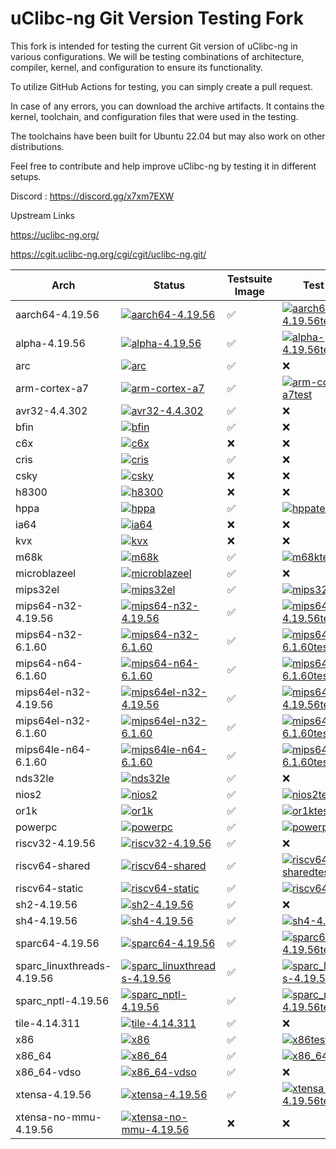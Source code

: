 

# uClibc-ng Git Version Testing Fork

This fork is intended for testing the current Git version of uClibc-ng in various configurations. We will be testing combinations of architecture, compiler, kernel, and configuration to ensure its functionality.

To utilize GitHub Actions for testing, you can simply create a pull request.

In case of any errors, you can download the archive artifacts. It contains the kernel, toolchain, and configuration files that were used in the testing.

The toolchains have been built for Ubuntu 22.04 but may also work on other distributions.

Feel free to contribute and help improve uClibc-ng by testing it in different setups.



Discord : https://discord.gg/x7xm7EXW


Upstream Links

https://uclibc-ng.org/

https://cgit.uclibc-ng.org/cgi/cgit/uclibc-ng.git/

|Arch  |Status|Testsuite Image|Test Result|
|------|------|------|------|
|aarch64-4.19.56|[![aarch64-4.19.56](https://img.shields.io/github/actions/workflow/status/lordrasmus/uclibc-ng/make-aarch64-4.19.56.yml?style=flat)](https://github.com/lordrasmus/uclibc-ng/actions/workflows/make-aarch64-4.19.56.yml)|:white_check_mark:|[![aarch64-4.19.56test](https://gist.githubusercontent.com/lordrasmus/867aa95ade60fa5b1ad098fa6c6a1968/raw/aarch64-4.19.56_test_result.svg)](https://gist.githubusercontent.com/lordrasmus/867aa95ade60fa5b1ad098fa6c6a1968/raw/aarch64-4.19.56_test_result.txt)
|alpha-4.19.56|[![alpha-4.19.56](https://img.shields.io/github/actions/workflow/status/lordrasmus/uclibc-ng/make-alpha-4.19.56.yml?style=flat)](https://github.com/lordrasmus/uclibc-ng/actions/workflows/make-alpha-4.19.56.yml)|:white_check_mark:|[![alpha-4.19.56test](https://gist.githubusercontent.com/lordrasmus/867aa95ade60fa5b1ad098fa6c6a1968/raw/alpha-4.19.56_test_result.svg)](https://gist.githubusercontent.com/lordrasmus/867aa95ade60fa5b1ad098fa6c6a1968/raw/alpha-4.19.56_test_result.txt)
|arc|[![arc](https://img.shields.io/github/actions/workflow/status/lordrasmus/uclibc-ng/make-arc.yml?style=flat)](https://github.com/lordrasmus/uclibc-ng/actions/workflows/make-arc.yml)|:white_check_mark:|:x:
|arm-cortex-a7|[![arm-cortex-a7](https://img.shields.io/github/actions/workflow/status/lordrasmus/uclibc-ng/make-arm.yml?style=flat)](https://github.com/lordrasmus/uclibc-ng/actions/workflows/make-arm.yml)|:white_check_mark:|[![arm-cortex-a7test](https://gist.githubusercontent.com/lordrasmus/867aa95ade60fa5b1ad098fa6c6a1968/raw/arm-cortex-a7_test_result.svg)](https://gist.githubusercontent.com/lordrasmus/867aa95ade60fa5b1ad098fa6c6a1968/raw/arm-cortex-a7_test_result.txt)
|avr32-4.4.302|[![avr32-4.4.302](https://img.shields.io/github/actions/workflow/status/lordrasmus/uclibc-ng/make-avr32.yml?style=flat)](https://github.com/lordrasmus/uclibc-ng/actions/workflows/make-avr32.yml)|:white_check_mark:|:x:
|bfin|[![bfin](https://img.shields.io/github/actions/workflow/status/lordrasmus/uclibc-ng/make-bfin.yml?style=flat)](https://github.com/lordrasmus/uclibc-ng/actions/workflows/make-bfin.yml)|:white_check_mark:|:x:
|c6x|[![c6x](https://img.shields.io/github/actions/workflow/status/lordrasmus/uclibc-ng/make-c6x.yml?style=flat)](https://github.com/lordrasmus/uclibc-ng/actions/workflows/make-c6x.yml)|:x:|:x:
|cris|[![cris](https://img.shields.io/github/actions/workflow/status/lordrasmus/uclibc-ng/make-cris.yml?style=flat)](https://github.com/lordrasmus/uclibc-ng/actions/workflows/make-cris.yml)|:white_check_mark:|:x:
|csky|[![csky](https://img.shields.io/github/actions/workflow/status/lordrasmus/uclibc-ng/make-csky.yml?style=flat)](https://github.com/lordrasmus/uclibc-ng/actions/workflows/make-csky.yml)|:x:|:x:
|h8300|[![h8300](https://img.shields.io/github/actions/workflow/status/lordrasmus/uclibc-ng/make-h8300.yml?style=flat)](https://github.com/lordrasmus/uclibc-ng/actions/workflows/make-h8300.yml)|:x:|:x:
|hppa|[![hppa](https://img.shields.io/github/actions/workflow/status/lordrasmus/uclibc-ng/make-hppa.yml?style=flat)](https://github.com/lordrasmus/uclibc-ng/actions/workflows/make-hppa.yml)|:white_check_mark:|[![hppatest](https://gist.githubusercontent.com/lordrasmus/867aa95ade60fa5b1ad098fa6c6a1968/raw/hppa_test_result.svg)](https://gist.githubusercontent.com/lordrasmus/867aa95ade60fa5b1ad098fa6c6a1968/raw/hppa_test_result.txt)
|ia64|[![ia64](https://img.shields.io/github/actions/workflow/status/lordrasmus/uclibc-ng/make-ia64.yml?style=flat)](https://github.com/lordrasmus/uclibc-ng/actions/workflows/make-ia64.yml)|:x:|:x:
|kvx|[![kvx](https://img.shields.io/github/actions/workflow/status/lordrasmus/uclibc-ng/make-kvx.yml?style=flat)](https://github.com/lordrasmus/uclibc-ng/actions/workflows/make-kvx.yml)|:x:|:x:
|m68k|[![m68k](https://img.shields.io/github/actions/workflow/status/lordrasmus/uclibc-ng/make-m68k.yml?style=flat)](https://github.com/lordrasmus/uclibc-ng/actions/workflows/make-m68k.yml)|:white_check_mark:|[![m68ktest](https://gist.githubusercontent.com/lordrasmus/867aa95ade60fa5b1ad098fa6c6a1968/raw/m68k_test_result.svg)](https://gist.githubusercontent.com/lordrasmus/867aa95ade60fa5b1ad098fa6c6a1968/raw/m68k_test_result.txt)
|microblazeel|[![microblazeel](https://img.shields.io/github/actions/workflow/status/lordrasmus/uclibc-ng/make-microblazeel.yml?style=flat)](https://github.com/lordrasmus/uclibc-ng/actions/workflows/make-microblazeel.yml)|:white_check_mark:|:x:
|mips32el|[![mips32el](https://img.shields.io/github/actions/workflow/status/lordrasmus/uclibc-ng/make-mips32el.yml?style=flat)](https://github.com/lordrasmus/uclibc-ng/actions/workflows/make-mips32el.yml)|:white_check_mark:|[![mips32eltest](https://gist.githubusercontent.com/lordrasmus/867aa95ade60fa5b1ad098fa6c6a1968/raw/mips32el_test_result.svg)](https://gist.githubusercontent.com/lordrasmus/867aa95ade60fa5b1ad098fa6c6a1968/raw/mips32el_test_result.txt)
|mips64-n32-4.19.56|[![mips64-n32-4.19.56](https://img.shields.io/github/actions/workflow/status/lordrasmus/uclibc-ng/make-mips64-n32-4.19.56.yml?style=flat)](https://github.com/lordrasmus/uclibc-ng/actions/workflows/make-mips64-n32-4.19.56.yml)|:white_check_mark:|[![mips64-n32-4.19.56test](https://gist.githubusercontent.com/lordrasmus/867aa95ade60fa5b1ad098fa6c6a1968/raw/mips64-n32-4.19.56_test_result.svg)](https://gist.githubusercontent.com/lordrasmus/867aa95ade60fa5b1ad098fa6c6a1968/raw/mips64-n32-4.19.56_test_result.txt)
|mips64-n32-6.1.60|[![mips64-n32-6.1.60](https://img.shields.io/github/actions/workflow/status/lordrasmus/uclibc-ng/make-mips64-n32-6.1.60.yml?style=flat)](https://github.com/lordrasmus/uclibc-ng/actions/workflows/make-mips64-n32-6.1.60.yml)|:white_check_mark:|[![mips64-n32-6.1.60test](https://gist.githubusercontent.com/lordrasmus/867aa95ade60fa5b1ad098fa6c6a1968/raw/mips64-n32-6.1.60_test_result.svg)](https://gist.githubusercontent.com/lordrasmus/867aa95ade60fa5b1ad098fa6c6a1968/raw/mips64-n32-6.1.60_test_result.txt)
|mips64-n64-6.1.60|[![mips64-n64-6.1.60](https://img.shields.io/github/actions/workflow/status/lordrasmus/uclibc-ng/make-mips64-n64-6.1.60.yml?style=flat)](https://github.com/lordrasmus/uclibc-ng/actions/workflows/make-mips64-n64-6.1.60.yml)|:white_check_mark:|[![mips64-n64-6.1.60test](https://gist.githubusercontent.com/lordrasmus/867aa95ade60fa5b1ad098fa6c6a1968/raw/mips64-n64-6.1.60_test_result.svg)](https://gist.githubusercontent.com/lordrasmus/867aa95ade60fa5b1ad098fa6c6a1968/raw/mips64-n64-6.1.60_test_result.txt)
|mips64el-n32-4.19.56|[![mips64el-n32-4.19.56](https://img.shields.io/github/actions/workflow/status/lordrasmus/uclibc-ng/make-mips64le-n32-4.19.56.yml?style=flat)](https://github.com/lordrasmus/uclibc-ng/actions/workflows/make-mips64le-n32-4.19.56.yml)|:white_check_mark:|[![mips64el-n32-4.19.56test](https://gist.githubusercontent.com/lordrasmus/867aa95ade60fa5b1ad098fa6c6a1968/raw/mips64el-n32-4.19.56_test_result.svg)](https://gist.githubusercontent.com/lordrasmus/867aa95ade60fa5b1ad098fa6c6a1968/raw/mips64el-n32-4.19.56_test_result.txt)
|mips64el-n32-6.1.60|[![mips64el-n32-6.1.60](https://img.shields.io/github/actions/workflow/status/lordrasmus/uclibc-ng/make-mips64le-n32-6.1.60.yml?style=flat)](https://github.com/lordrasmus/uclibc-ng/actions/workflows/make-mips64le-n32-6.1.60.yml)|:white_check_mark:|[![mips64el-n32-6.1.60test](https://gist.githubusercontent.com/lordrasmus/867aa95ade60fa5b1ad098fa6c6a1968/raw/mips64el-n32-6.1.60_test_result.svg)](https://gist.githubusercontent.com/lordrasmus/867aa95ade60fa5b1ad098fa6c6a1968/raw/mips64el-n32-6.1.60_test_result.txt)
|mips64le-n64-6.1.60|[![mips64le-n64-6.1.60](https://img.shields.io/github/actions/workflow/status/lordrasmus/uclibc-ng/make-mips64le-n64-6.1.60.yml?style=flat)](https://github.com/lordrasmus/uclibc-ng/actions/workflows/make-mips64le-n64-6.1.60.yml)|:white_check_mark:|[![mips64le-n64-6.1.60test](https://gist.githubusercontent.com/lordrasmus/867aa95ade60fa5b1ad098fa6c6a1968/raw/mips64le-n64-6.1.60_test_result.svg)](https://gist.githubusercontent.com/lordrasmus/867aa95ade60fa5b1ad098fa6c6a1968/raw/mips64le-n64-6.1.60_test_result.txt)
|nds32le|[![nds32le](https://img.shields.io/github/actions/workflow/status/lordrasmus/uclibc-ng/make-nds32le.yml?style=flat)](https://github.com/lordrasmus/uclibc-ng/actions/workflows/make-nds32le.yml)|:white_check_mark:|:x:
|nios2|[![nios2](https://img.shields.io/github/actions/workflow/status/lordrasmus/uclibc-ng/make-nios2.yml?style=flat)](https://github.com/lordrasmus/uclibc-ng/actions/workflows/make-nios2.yml)|:white_check_mark:|[![nios2test](https://gist.githubusercontent.com/lordrasmus/867aa95ade60fa5b1ad098fa6c6a1968/raw/nios2_test_result.svg)](https://gist.githubusercontent.com/lordrasmus/867aa95ade60fa5b1ad098fa6c6a1968/raw/nios2_test_result.txt)
|or1k|[![or1k](https://img.shields.io/github/actions/workflow/status/lordrasmus/uclibc-ng/make-or1k.yml?style=flat)](https://github.com/lordrasmus/uclibc-ng/actions/workflows/make-or1k.yml)|:white_check_mark:|[![or1ktest](https://gist.githubusercontent.com/lordrasmus/867aa95ade60fa5b1ad098fa6c6a1968/raw/or1k_test_result.svg)](https://gist.githubusercontent.com/lordrasmus/867aa95ade60fa5b1ad098fa6c6a1968/raw/or1k_test_result.txt)
|powerpc|[![powerpc](https://img.shields.io/github/actions/workflow/status/lordrasmus/uclibc-ng/make-powerpc.yml?style=flat)](https://github.com/lordrasmus/uclibc-ng/actions/workflows/make-powerpc.yml)|:white_check_mark:|[![powerpctest](https://gist.githubusercontent.com/lordrasmus/867aa95ade60fa5b1ad098fa6c6a1968/raw/powerpc_test_result.svg)](https://gist.githubusercontent.com/lordrasmus/867aa95ade60fa5b1ad098fa6c6a1968/raw/powerpc_test_result.txt)
|riscv32-4.19.56|[![riscv32-4.19.56](https://img.shields.io/github/actions/workflow/status/lordrasmus/uclibc-ng/make-riscv32-4.19.56.yml?style=flat)](https://github.com/lordrasmus/uclibc-ng/actions/workflows/make-riscv32-4.19.56.yml)|:white_check_mark:|:x:
|riscv64-shared|[![riscv64-shared](https://img.shields.io/github/actions/workflow/status/lordrasmus/uclibc-ng/make-riscv64-shared.yml?style=flat)](https://github.com/lordrasmus/uclibc-ng/actions/workflows/make-riscv64-shared.yml)|:white_check_mark:|[![riscv64-sharedtest](https://gist.githubusercontent.com/lordrasmus/867aa95ade60fa5b1ad098fa6c6a1968/raw/riscv64-shared_test_result.svg)](https://gist.githubusercontent.com/lordrasmus/867aa95ade60fa5b1ad098fa6c6a1968/raw/riscv64-shared_test_result.txt)
|riscv64-static|[![riscv64-static](https://img.shields.io/github/actions/workflow/status/lordrasmus/uclibc-ng/make-riscv64-static.yml?style=flat)](https://github.com/lordrasmus/uclibc-ng/actions/workflows/make-riscv64-static.yml)|:white_check_mark:|[![riscv64-statictest](https://gist.githubusercontent.com/lordrasmus/867aa95ade60fa5b1ad098fa6c6a1968/raw/riscv64-static_test_result.svg)](https://gist.githubusercontent.com/lordrasmus/867aa95ade60fa5b1ad098fa6c6a1968/raw/riscv64-static_test_result.txt)
|sh2-4.19.56|[![sh2-4.19.56](https://img.shields.io/github/actions/workflow/status/lordrasmus/uclibc-ng/make-sh2-4.19.56.yml?style=flat)](https://github.com/lordrasmus/uclibc-ng/actions/workflows/make-sh2-4.19.56.yml)|:white_check_mark:|:x:
|sh4-4.19.56|[![sh4-4.19.56](https://img.shields.io/github/actions/workflow/status/lordrasmus/uclibc-ng/make-sh4-4.19.56.yml?style=flat)](https://github.com/lordrasmus/uclibc-ng/actions/workflows/make-sh4-4.19.56.yml)|:white_check_mark:|[![sh4-4.19.56test](https://gist.githubusercontent.com/lordrasmus/867aa95ade60fa5b1ad098fa6c6a1968/raw/sh4-4.19.56_test_result.svg)](https://gist.githubusercontent.com/lordrasmus/867aa95ade60fa5b1ad098fa6c6a1968/raw/sh4-4.19.56_test_result.txt)
|sparc64-4.19.56|[![sparc64-4.19.56](https://img.shields.io/github/actions/workflow/status/lordrasmus/uclibc-ng/make-sparc64-4.19.56.yml?style=flat)](https://github.com/lordrasmus/uclibc-ng/actions/workflows/make-sparc64-4.19.56.yml)|:white_check_mark:|[![sparc64-4.19.56test](https://gist.githubusercontent.com/lordrasmus/867aa95ade60fa5b1ad098fa6c6a1968/raw/sparc64-4.19.56_test_result.svg)](https://gist.githubusercontent.com/lordrasmus/867aa95ade60fa5b1ad098fa6c6a1968/raw/sparc64-4.19.56_test_result.txt)
|sparc_linuxthreads-4.19.56|[![sparc_linuxthreads-4.19.56](https://img.shields.io/github/actions/workflow/status/lordrasmus/uclibc-ng/make-sparc_linuxthreads-4.19.56.yml?style=flat)](https://github.com/lordrasmus/uclibc-ng/actions/workflows/make-sparc_linuxthreads-4.19.56.yml)|:white_check_mark:|[![sparc_linuxthreads-4.19.56test](https://gist.githubusercontent.com/lordrasmus/867aa95ade60fa5b1ad098fa6c6a1968/raw/sparc_linuxthreads-4.19.56_test_result.svg)](https://gist.githubusercontent.com/lordrasmus/867aa95ade60fa5b1ad098fa6c6a1968/raw/sparc_linuxthreads-4.19.56_test_result.txt)
|sparc_nptl-4.19.56|[![sparc_nptl-4.19.56](https://img.shields.io/github/actions/workflow/status/lordrasmus/uclibc-ng/make-sparc_nptl-4.19.56.yml?style=flat)](https://github.com/lordrasmus/uclibc-ng/actions/workflows/make-sparc_nptl-4.19.56.yml)|:white_check_mark:|[![sparc_nptl-4.19.56test](https://gist.githubusercontent.com/lordrasmus/867aa95ade60fa5b1ad098fa6c6a1968/raw/sparc_nptl-4.19.56_test_result.svg)](https://gist.githubusercontent.com/lordrasmus/867aa95ade60fa5b1ad098fa6c6a1968/raw/sparc_nptl-4.19.56_test_result.txt)
|tile-4.14.311|[![tile-4.14.311](https://img.shields.io/github/actions/workflow/status/lordrasmus/uclibc-ng/make-tile-4.14.311.yml?style=flat)](https://github.com/lordrasmus/uclibc-ng/actions/workflows/make-tile-4.14.311.yml)|:white_check_mark:|:x:
|x86|[![x86](https://img.shields.io/github/actions/workflow/status/lordrasmus/uclibc-ng/make-x86.yml?style=flat)](https://github.com/lordrasmus/uclibc-ng/actions/workflows/make-x86.yml)|:white_check_mark:|[![x86test](https://gist.githubusercontent.com/lordrasmus/867aa95ade60fa5b1ad098fa6c6a1968/raw/x86_test_result.svg)](https://gist.githubusercontent.com/lordrasmus/867aa95ade60fa5b1ad098fa6c6a1968/raw/x86_test_result.txt)
|x86_64|[![x86_64](https://img.shields.io/github/actions/workflow/status/lordrasmus/uclibc-ng/make-x86_64.yml?style=flat)](https://github.com/lordrasmus/uclibc-ng/actions/workflows/make-x86_64.yml)|:white_check_mark:|[![x86_64test](https://gist.githubusercontent.com/lordrasmus/867aa95ade60fa5b1ad098fa6c6a1968/raw/x86_64_test_result.svg)](https://gist.githubusercontent.com/lordrasmus/867aa95ade60fa5b1ad098fa6c6a1968/raw/x86_64_test_result.txt)
|x86_64-vdso|[![x86_64-vdso](https://img.shields.io/github/actions/workflow/status/lordrasmus/uclibc-ng/make-x86_64-vdso.yml?style=flat)](https://github.com/lordrasmus/uclibc-ng/actions/workflows/make-x86_64-vdso.yml)|:white_check_mark:|:x:
|xtensa-4.19.56|[![xtensa-4.19.56](https://img.shields.io/github/actions/workflow/status/lordrasmus/uclibc-ng/make-xtensa-4.19.56.yml?style=flat)](https://github.com/lordrasmus/uclibc-ng/actions/workflows/make-xtensa-4.19.56.yml)|:white_check_mark:|[![xtensa-4.19.56test](https://gist.githubusercontent.com/lordrasmus/867aa95ade60fa5b1ad098fa6c6a1968/raw/xtensa-4.19.56_test_result.svg)](https://gist.githubusercontent.com/lordrasmus/867aa95ade60fa5b1ad098fa6c6a1968/raw/xtensa-4.19.56_test_result.txt)
|xtensa-no-mmu-4.19.56|[![xtensa-no-mmu-4.19.56](https://img.shields.io/github/actions/workflow/status/lordrasmus/uclibc-ng/make-xtensa-no-mmu-4.19.56.yml?style=flat)](https://github.com/lordrasmus/uclibc-ng/actions/workflows/make-xtensa-no-mmu-4.19.56.yml)|:x:|:x:
